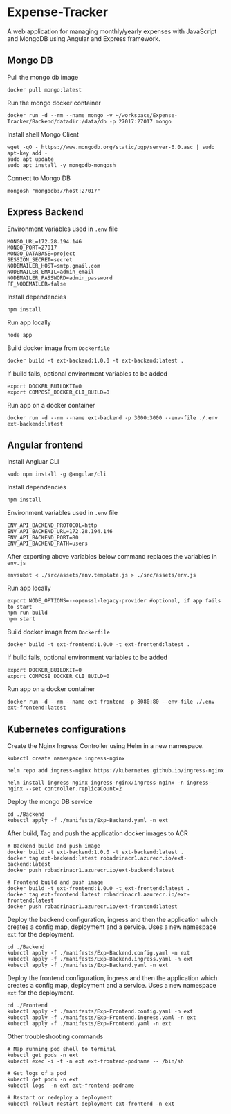 # Expense-Tracker
A web application for managing monthly/yearly expenses with JavaScript and MongoDB using Angular and Express framework.

## Mongo DB

Pull the mongo db image
```
docker pull mongo:latest
```

Run the mongo docker container
```
docker run -d --rm --name mongo -v ~/workspace/Expense-Tracker/Backend/datadir:/data/db -p 27017:27017 mongo
```

Install shell Mongo Client
```
wget -qO - https://www.mongodb.org/static/pgp/server-6.0.asc | sudo apt-key add -
sudo apt update
sudo apt install -y mongodb-mongosh
```

Connect to Mongo DB
```
mongosh "mongodb://host:27017"
```

## Express Backend

Environment variables used in `.env` file
```
MONGO_URL=172.28.194.146
MONGO_PORT=27017
MONGO_DATABASE=project
SESSION_SECRET=secret
NODEMAILER_HOST=smtp.gmail.com
NODEMAILER_EMAIL=admin_email
NODEMAILER_PASSWORD=admin_password
FF_NODEMAILER=false
```

Install dependencies
```
npm install
```

Run app locally
```
node app
```

Build docker image from `Dockerfile`
```
docker build -t ext-backend:1.0.0 -t ext-backend:latest .
```

If build fails, optional environment variables to be added
```
export DOCKER_BUILDKIT=0
export COMPOSE_DOCKER_CLI_BUILD=0
```

Run app on a docker container
```
docker run -d --rm --name ext-backend -p 3000:3000 --env-file ./.env ext-backend:latest
```

## Angular frontend

Install Angluar CLI
```
sudo npm install -g @angular/cli
```

Install dependencies
```
npm install
```

Environment variables used in `.env` file
```
ENV_API_BACKEND_PROTOCOL=http
ENV_API_BACKEND_URL=172.28.194.146
ENV_API_BACKEND_PORT=80
ENV_API_BACKEND_PATH=users
```

After exporting above variables below command replaces the variables in `env.js`
```
envsubst < ./src/assets/env.template.js > ./src/assets/env.js
```

Run app locally
```
export NODE_OPTIONS=--openssl-legacy-provider #optional, if app fails to start
npm run build
npm start
```

Build docker image from `Dockerfile`
```
docker build -t ext-frontend:1.0.0 -t ext-frontend:latest .
```

If build fails, optional environment variables to be added
```
export DOCKER_BUILDKIT=0
export COMPOSE_DOCKER_CLI_BUILD=0
```

Run app on a docker container
```
docker run -d --rm --name ext-frontend -p 8080:80 --env-file ./.env ext-frontend:latest
```

## Kubernetes configurations

Create the Nginx Ingress Controller using Helm in a new namespace.
```
kubectl create namespace ingress-nginx

helm repo add ingress-nginx https://kubernetes.github.io/ingress-nginx

helm install ingress-nginx ingress-nginx/ingress-nginx -n ingress-nginx --set controller.replicaCount=2
```

Deploy the mongo DB service
```
cd ./Backend
kubectl apply -f ./manifests/Exp-Backend.yaml -n ext
```

After build, Tag and push the application docker images to ACR
```
# Backend build and push image
docker build -t ext-backend:1.0.0 -t ext-backend:latest .
docker tag ext-backend:latest robadrinacr1.azurecr.io/ext-backend:latest
docker push robadrinacr1.azurecr.io/ext-backend:latest

# Frontend build and push image
docker build -t ext-frontend:1.0.0 -t ext-frontend:latest .
docker tag ext-frontend:latest robadrinacr1.azurecr.io/ext-frontend:latest
docker push robadrinacr1.azurecr.io/ext-frontend:latest
```

Deploy the backend configuration, ingress and then the application which creates a config map, deployment and a service. Uses a new namespace `ext` for the deployment.
```
cd ./Backend
kubectl apply -f ./manifests/Exp-Backend.config.yaml -n ext
kubectl apply -f ./manifests/Exp-Backend.ingress.yaml -n ext
kubectl apply -f ./manifests/Exp-Backend.yaml -n ext
```

Deploy the frontend configuration, ingress and then the application which creates a config map, deployment and a service. Uses a new namespace `ext` for the deployment.
```
cd ./Frontend
kubectl apply -f ./manifests/Exp-Frontend.config.yaml -n ext
kubectl apply -f ./manifests/Exp-Frontend.ingress.yaml -n ext
kubectl apply -f ./manifests/Exp-Frontend.yaml -n ext
```

Other troubleshooting commands
```
# Map running pod shell to terminal
kubectl get pods -n ext
kubectl exec -i -t -n ext ext-frontend-podname -- /bin/sh

# Get logs of a pod
kubectl get pods -n ext
kubectl logs  -n ext ext-frontend-podname

# Restart or redeploy a deployment
kubectl rollout restart deployment ext-frontend -n ext 
```
